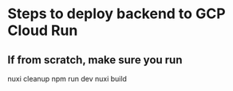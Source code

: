 # Steps to deploy backend to GCP Cloud Run

## If from scratch, make sure you run

nuxi cleanup
npm run dev
nuxi build

